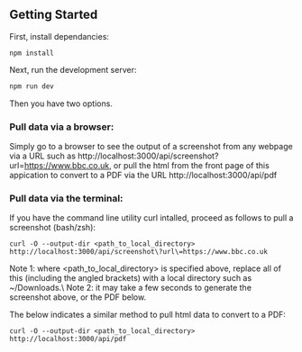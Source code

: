 ## Getting Started

First, install dependancies:

```
npm install
```

Next, run the development server:

```bash
npm run dev
```

Then you have two options.

### Pull data via a browser:

Simply go to a browser to see the output of a screenshot from any webpage via a URL such as http://localhost:3000/api/screenshot?url=https://www.bbc.co.uk, or pull the html from the front page of this appication to convert to a PDF via the URL http://localhost:3000/api/pdf 

### Pull data via the terminal:

If you have the command line utility curl intalled, proceed as follows to pull a screenshot (bash/zsh):


```
curl -O --output-dir <path_to_local_directory> http://localhost:3000/api/screenshot\?url\=https://www.bbc.co.uk
```
Note 1: where <path_to_local_directory> is specified above, replace all of this (including the angled brackets) with a local directory such as ~/Downloads.\\
Note 2: it may take a few seconds to generate the screenshot above, or the PDF below.

The below indicates a similar method to pull html data to convert to a PDF:

```
curl -O --output-dir <path_to_local_directory> http://localhost:3000/api/pdf
```